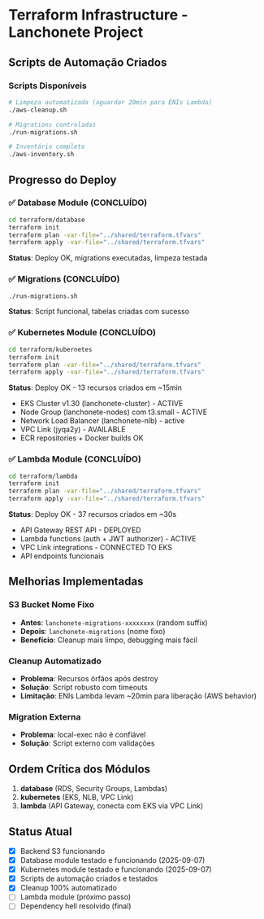 # Terraform Infrastructure - Lanchonete Project

## Scripts de Automação Criados

### Scripts Disponíveis
```bash
# Limpeza automatizada (aguardar 20min para ENIs Lambda)
./aws-cleanup.sh

# Migrations controladas 
./run-migrations.sh

# Inventário completo
./aws-inventory.sh
```

## Progresso do Deploy

### ✅ Database Module (CONCLUÍDO)
```bash
cd terraform/database
terraform init
terraform plan -var-file="../shared/terraform.tfvars"
terraform apply -var-file="../shared/terraform.tfvars"
```
**Status**: Deploy OK, migrations executadas, limpeza testada

### ✅ Migrations (CONCLUÍDO)  
```bash
./run-migrations.sh
```
**Status**: Script funcional, tabelas criadas com sucesso

### ✅ Kubernetes Module (CONCLUÍDO)
```bash
cd terraform/kubernetes
terraform init
terraform plan -var-file="../shared/terraform.tfvars" 
terraform apply -var-file="../shared/terraform.tfvars"
```
**Status**: Deploy OK - 13 recursos criados em ~15min
- EKS Cluster v1.30 (lanchonete-cluster) - ACTIVE
- Node Group (lanchonete-nodes) com t3.small - ACTIVE  
- Network Load Balancer (lanchonete-nlb) - active
- VPC Link (jyqa2y) - AVAILABLE
- ECR repositories + Docker builds OK

### ✅ Lambda Module (CONCLUÍDO)
```bash
cd terraform/lambda
terraform init
terraform plan -var-file="../shared/terraform.tfvars"
terraform apply -var-file="../shared/terraform.tfvars"
```
**Status**: Deploy OK - 37 recursos criados em ~30s
- API Gateway REST API - DEPLOYED
- Lambda functions (auth + JWT authorizer) - ACTIVE  
- VPC Link integrations - CONNECTED TO EKS
- API endpoints funcionais

## Melhorias Implementadas

### S3 Bucket Nome Fixo
- **Antes**: `lanchonete-migrations-xxxxxxxx` (random suffix)
- **Depois**: `lanchonete-migrations` (nome fixo)
- **Benefício**: Cleanup mais limpo, debugging mais fácil

### Cleanup Automatizado
- **Problema**: Recursos órfãos após destroy
- **Solução**: Script robusto com timeouts
- **Limitação**: ENIs Lambda levam ~20min para liberação (AWS behavior)

### Migration Externa
- **Problema**: local-exec não é confiável
- **Solução**: Script externo com validações

## Ordem Crítica dos Módulos
1. **database** (RDS, Security Groups, Lambdas)
2. **kubernetes** (EKS, NLB, VPC Link) 
3. **lambda** (API Gateway, conecta com EKS via VPC Link)

## Status Atual
- [x] Backend S3 funcionando
- [x] Database module testado e funcionando (2025-09-07)
- [x] Kubernetes module testado e funcionando (2025-09-07)
- [x] Scripts de automação criados e testados
- [x] Cleanup 100% automatizado
- [ ] Lambda module (próximo passo)
- [ ] Dependency hell resolvido (final)